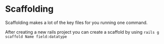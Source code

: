 # Scaffolding

Scaffolding makes a lot of the key files for you running one command.

After creating a new rails project you can create a scaffold by using `rails g scaffold Name field:datatype`

